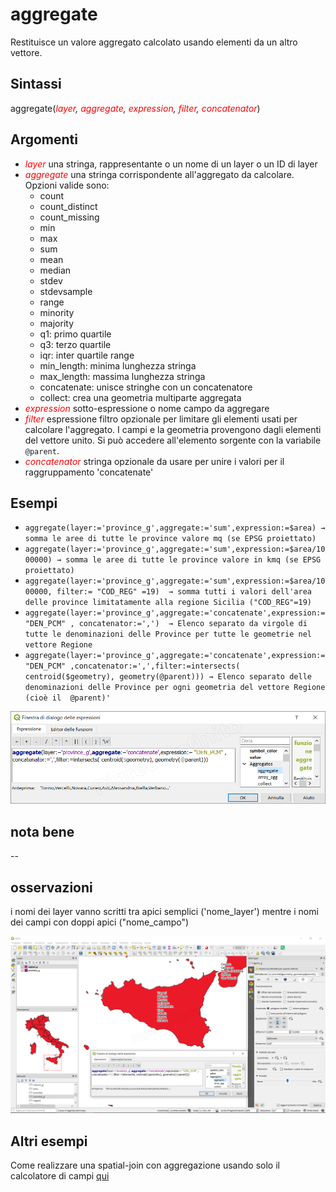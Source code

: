 # aggregate

Restituisce un valore aggregato calcolato usando elementi da un altro vettore.

## Sintassi

aggregate(*<span style="color:red;">layer</span>, <span style="color:red;">aggregate</span>, <span style="color:red;">expression</span>, <span style="color:red;">filter</span>, <span style="color:red;">concatenator</span>*)

## Argomenti

* *<span style="color:red;">layer</span>* una stringa, rappresentante o un nome di un layer o un ID di layer
* *<span style="color:red;">aggregate</span>* una stringa corrispondente all'aggregato da calcolare. Opzioni valide sono:
  - count
  - count_distinct
  - count_missing
  - min
  - max
  - sum
  - mean
  - median
  - stdev
  - stdevsample
  - range
  - minority
  - majority
  - q1: primo quartile
  - q3: terzo quartile
  - iqr: inter quartile range
  - min_length: minima lunghezza stringa
  - max_length: massima lunghezza stringa
  - concatenate: unisce stringhe con un concatenatore
  - collect: crea una geometria multiparte aggregata
* *<span style="color:red;">expression</span>* sotto-espressione o nome campo da aggregare
* *<span style="color:red;">filter</span>* espressione filtro opzionale per limitare gli elementi usati per calcolare l'aggregato. I campi e la geometria provengono dagli elementi del vettore unito. Si può accedere all'elemento sorgente con la variabile `@parent`.
* *<span style="color:red;">concatenator</span>* stringa opzionale da usare per unire i valori per il raggruppamento 'concatenate'


## Esempi

* `aggregate(layer:='province_g',aggregate:='sum',expression:=$area) → somma le aree di tutte le province valore mq (se EPSG proiettato)`
* `aggregate(layer:='province_g',aggregate:='sum',expression:=$area/1000000) → somma le aree di tutte le province valore in kmq (se EPSG proiettato)`
* `aggregate(layer:='province_g',aggregate:='sum',expression:=$area/1000000, filter:= "COD_REG" =19)  → somma tutti i valori dell'area delle province limitatamente alla regione Sicilia ("COD_REG"=19)`
* `aggregate(layer:='province_g',aggregate:='concatenate',expression:= "DEN_PCM" , concatenator:=',')  → Elenco separato da virgole di tutte le denominazioni delle Province per tutte le geometrie nel vettore Regione`
* `aggregate(layer:='province_g',aggregate:='concatenate',expression:= "DEN_PCM" ,concatenator:=',',filter:=intersects( centroid($geometry), geometry(@parent))) → Elenco separato delle denominazioni delle Province per ogni geometria del vettore Regione (cioè il  @parent)'`

![](/img/aggregates/aggregate/aggregate1.png)

## nota bene

--

## osservazioni

i nomi dei layer vanno scritti tra apici semplici ('nome_layer') mentre i nomi dei campi con doppi apici ("nome_campo")

![](/img/aggregates/aggregate/aggregate2.png)

## Altri esempi

Come realizzare una spatial-join con aggregazione usando solo il calcolatore di campi [qui](https://medium.com/@salvatorefiandaca/qgis-3-0-funzioni-di-aggregazione-9c8c389985c5)
